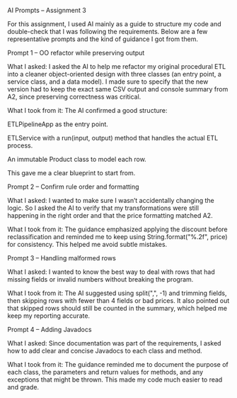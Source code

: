 AI Prompts – Assignment 3

For this assignment, I used AI mainly as a guide to structure my code and double-check that I was following the requirements. Below are a few representative prompts and the kind of guidance I got from them.

Prompt 1 – OO refactor while preserving output

What I asked:
I asked the AI to help me refactor my original procedural ETL into a cleaner object-oriented design with three classes (an entry point, a service class, and a data model). I made sure to specify that the new version had to keep the exact same CSV output and console summary from A2, since preserving correctness was critical.

What I took from it:
The AI confirmed a good structure:

ETLPipelineApp as the entry point.

ETLService with a run(input, output) method that handles the actual ETL process.

An immutable Product class to model each row.

This gave me a clear blueprint to start from.

Prompt 2 – Confirm rule order and formatting

What I asked:
I wanted to make sure I wasn’t accidentally changing the logic. So I asked the AI to verify that my transformations were still happening in the right order and that the price formatting matched A2.

What I took from it:
The guidance emphasized applying the discount before reclassification and reminded me to keep using String.format("%.2f", price) for consistency. This helped me avoid subtle mistakes.

Prompt 3 – Handling malformed rows

What I asked:
I wanted to know the best way to deal with rows that had missing fields or invalid numbers without breaking the program.

What I took from it:
The AI suggested using split(",", -1) and trimming fields, then skipping rows with fewer than 4 fields or bad prices. It also pointed out that skipped rows should still be counted in the summary, which helped me keep my reporting accurate.

Prompt 4 – Adding Javadocs

What I asked:
Since documentation was part of the requirements, I asked how to add clear and concise Javadocs to each class and method.

What I took from it:
The guidance reminded me to document the purpose of each class, the parameters and return values for methods, and any exceptions that might be thrown. This made my code much easier to read and grade.